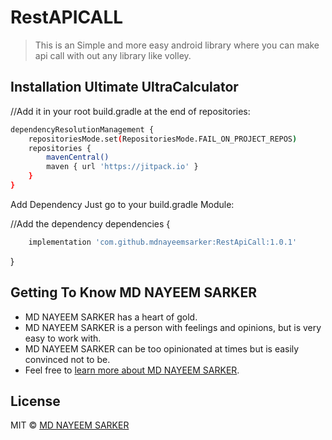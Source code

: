 # RestAPICALL
> This is an Simple and more easy android library where you can make api call with out any library like volley.

## Installation Ultimate UltraCalculator

//Add it in your root build.gradle at the end of repositories:

```bash
dependencyResolutionManagement {
	repositoriesMode.set(RepositoriesMode.FAIL_ON_PROJECT_REPOS)
	repositories {
		mavenCentral()
		maven { url 'https://jitpack.io' }
	}
}
```

Add Dependency Just go to your build.gradle Module:

//Add the dependency
dependencies {
```bash
	implementation 'com.github.mdnayeemsarker:RestApiCall:1.0.1'
```
}

## Getting To Know MD NAYEEM SARKER

* MD NAYEEM SARKER has a heart of gold.
* MD NAYEEM SARKER is a person with feelings and opinions, but is very easy to work with.
* MD NAYEEM SARKER can be too opinionated at times but is easily convinced not to be.
* Feel free to [learn more about MD NAYEEM SARKER](https://github.com/mdnayeemsarker).

## License

MIT © [MD NAYEEM SARKER](https://github.com/mdnayeemsarker)
